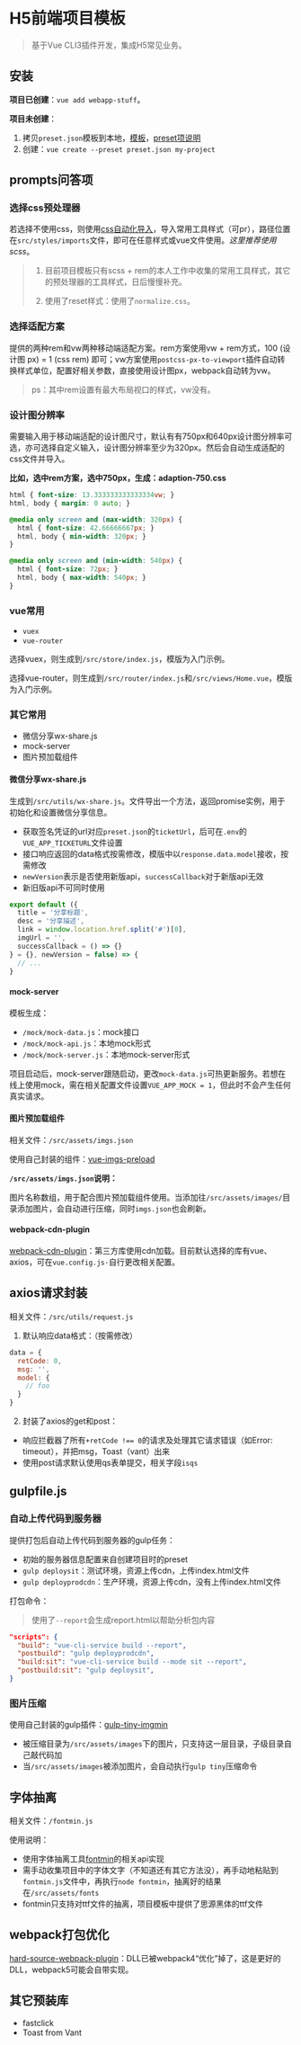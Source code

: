 # H5前端项目模板

> 基于Vue CLI3插件开发，集成H5常见业务。

## 安装

**项目已创建**：`vue add webapp-stuff`。

**项目未创建**：

1. 拷贝`preset.json`模板到本地，[模板](./preset.json)，[preset项说明](./PRESET.md)
2. 创建：`vue create --preset preset.json my-project`

## prompts问答项

### 选择css预处理器

若选择不使用css，则使用[css自动化导入](https://cli.vuejs.org/zh/guide/css.html#%E8%87%AA%E5%8A%A8%E5%8C%96%E5%AF%BC%E5%85%A5)，导入常用工具样式（可pr），路径位置在`src/styles/imports`文件，即可在任意样式或vue文件使用。*这里推荐使用scss*。

> 1. 目前项目模板只有scss + rem的本人工作中收集的常用工具样式，其它的预处理器的工具样式，日后慢慢补充。
>
> 2. 使用了reset样式：使用了`normalize.css`。

### 选择适配方案

提供的两种rem和vw两种移动端适配方案。rem方案使用vw + rem方式，100 (设计图 px) = 1 (css rem) 即可；vw方案使用`postcss-px-to-viewport`插件自动转换样式单位，配置好相关参数，直接使用设计图px，webpack自动转为vw。

> ps：其中rem设置有最大布局视口的样式，vw没有。

### 设计图分辨率

需要输入用于移动端适配的设计图尺寸，默认有有750px和640px设计图分辨率可选，亦可选择自定义输入，设计图分辨率至少为320px。然后会自动生成适配的css文件并导入。

**比如，选中rem方案，选中750px，生成：adaption-750.css**

```css
html { font-size: 13.333333333333334vw; }
html, body { margin: 0 auto; }

@media only screen and (max-width: 320px) {
  html { font-size: 42.66666667px; }
  html, body { min-width: 320px; }
}

@media only screen and (min-width: 540px) {
  html { font-size: 72px; }
  html, body { max-width: 540px; }
}
```

### vue常用

- `vuex`
- `vue-router`

选择vuex，则生成到`/src/store/index.js`，模版为入门示例。

选择vue-router，则生成到`/src/router/index.js`和`/src/views/Home.vue`，模版为入门示例。

### 其它常用

- 微信分享wx-share.js
- mock-server
- 图片预加载组件

#### 微信分享wx-share.js

生成到`/src/utils/wx-share.js`。文件导出一个方法，返回promise实例，用于初始化和设置微信分享信息。

- 获取签名凭证的url对应`preset.json`的`ticketUrl`，后可在`.env`的`VUE_APP_TICKETURL`文件设置
- 接口响应返回的data格式按需修改，模版中以`response.data.model`接收，按需修改
- `newVersion`表示是否使用新版api，`successCallback`对于新版api无效
- 新旧版api不可同时使用

```js
export default ({
  title = '分享标题',
  desc = '分享描述',
  link = window.location.href.split('#')[0],
  imgUrl = '',
  successCallback = () => {}
} = {}, newVersion = false) => {
  // ...
}
```

#### mock-server

模板生成：

- `/mock/mock-data.js`：mock接口
- `/mock/mock-api.js`：本地mock形式
- `/mock/mock-server.js`：本地mock-server形式

项目启动后，mock-server跟随启动，更改`mock-data.js`可热更新服务。若想在线上使用mock，需在相关配置文件设置`VUE_APP_MOCK = 1`，但此时不会产生任何真实请求。

#### 图片预加载组件

相关文件：`/src/assets/imgs.json`

使用自己封装的组件：[vue-imgs-preload](https://github.com/lvjiaxuan/vue-imgs-preload)

**`/src/assets/imgs.json`说明：**

图片名称数组，用于配合图片预加载组件使用。当添加往`/src/assets/images/`目录添加图片，会自动进行压缩，同时`imgs.json`也会刷新。

#### webpack-cdn-plugin

[webpack-cdn-plugin](https://github.com/shirotech/webpack-cdn-plugin)：第三方库使用cdn加载。目前默认选择的库有vue、axios，可在`vue.config.js·`自行更改相关配置。

## axios请求封装

相关文件：`/src/utils/request.js`

1. 默认响应data格式：（按需修改）

```js
data = {
  retCode: 0,
  msg: '',
  model: {
    // foo
  }
}
```

2. 封装了axios的get和post：

- 响应拦截器了所有`+retCode !== 0`的请求及处理其它请求错误（如Error: timeout），并把msg，Toast（vant）出来
- 使用post请求默认使用qs表单提交，相关字段`isqs`

## gulpfile.js

### 自动上传代码到服务器

提供打包后自动上传代码到服务器的gulp任务：

- 初始的服务器信息配置来自创建项目时的preset
- `gulp deploysit`：测试环境，资源上传cdn，上传index.html文件
- `gulp deployprodcdn`：生产环境，资源上传cdn，没有上传index.html文件

打包命令：

> 使用了`--report`会生成report.html以帮助分析包内容

```json
"scripts": {
  "build": "vue-cli-service build --report",
  "postbuild": "gulp deployprodcdn",
  "build:sit": "vue-cli-service build --mode sit --report",
  "postbuild:sit": "gulp deploysit",
}
```

### 图片压缩

使用自己封装的gulp插件：[gulp-tiny-imgmin](https://github.com/lvjiaxuan/gulp-tiny-imgmin)

- 被压缩目录为`/src/assets/images`下的图片，只支持这一层目录，子级目录自己敲代码加
- 当`/src/assets/images`被添加图片，会自动执行`gulp tiny`压缩命令

## 字体抽离

相关文件：`/fontmin.js`

使用说明：

- 使用字体抽离工具[fontmin](https://github.com/ecomfe/fontmin)的相关api实现
- 需手动收集项目中的字体文字（不知道还有其它方法没），再手动地粘贴到`fontmin.js`文件中，再执行`node fontmin`，抽离好的结果在`/src/assets/fonts`
- fontmin只支持对ttf文件的抽离，项目模板中提供了思源黑体的ttf文件

## webpack打包优化

[hard-source-webpack-plugin](https://github.com/mzgoddard/hard-source-webpack-plugin)：DLL已被webpack4“优化”掉了，这是更好的DLL，webpack5可能会自带实现。

## 其它预装库

- fastclick
- Toast from Vant